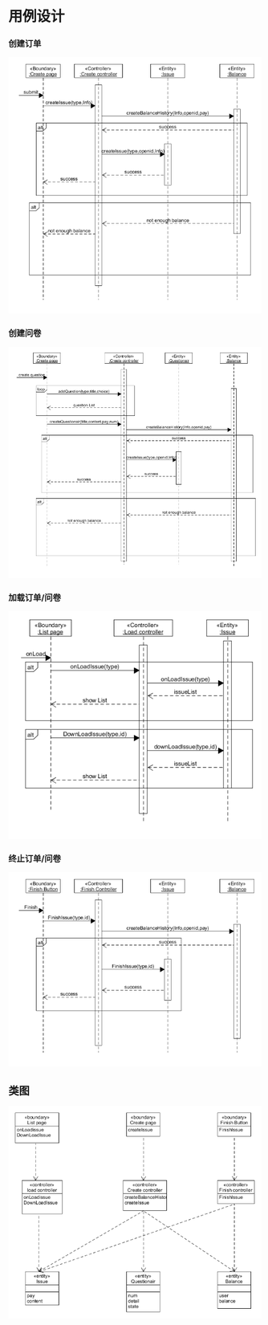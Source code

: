 # 用例设计



### 创建订单

![](../../imgsrc/ljh_img/sequence/用例设计/创建订单.png)

### 创建问卷

![](../../imgsrc/ljh_img/sequence/用例设计/创建问卷.png)

### 加载订单/问卷

![](../../imgsrc/ljh_img/sequence/用例设计/加载订单或问卷.png)

### 终止订单/问卷

![](../../imgsrc/ljh_img/sequence/用例设计/终止问卷或订单.png)

## 类图

![](../../imgsrc/ljh_img/sequence/用例设计/类图.png)